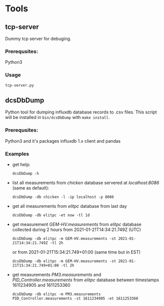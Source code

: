 # Tools

## tcp-server

Dummy tcp server for debuging.
### Prerequsites:
Python3
### Usage
```
tcp-server.py
```
## dcsDbDump
Python tool for dumping influxdb database records to .csv files. This script will be installed in `bin/dcsDbDump` with `make install`.
### Prerequsites:
Python3 and it's packages influxdb 1.x client and pandas

### Examples
- get help:
    ```
    dcsDbDump -h
    ```
- list all measurements from *chicken* database servered at *localhost:8086* (same as default):
    ```
    dcsDbDump -db chicken -l -ip localhost -p 8086
    ```
- get all measurements from *elitpc* database from last day
    ```
    dcsDbDump -db elitpc -et now -tl 1d
    ```
- get measurement *GEM-HV.measurements* from *elitpc* database collected during 2 hours from 2021-01-21T14:34:21.749Z (UTC)
    ```
    dcsDbDump -db elitpc -m GEM-HV.measurements -st 2021-01-21T14:34:21.749Z -tl 2h
    ```
    or from 2021-01-21T15:34:21.749+01:00 (same time but in EST)
    ```
    dcsDbDump -db elitpc -m GEM-HV.measurements -st 2021-01-21T15:34:21.749+01:00 -tl 2h
    ```
- get measurements *PM3.measurements* and *PID_Controller.measurements* from *elitpc* database between timestamps 1611234905 and 1611253360
    ```
    dcsDbDump -db elitpc -m PM3.measurements PID_Controller.measurements -st 1611234905 -et 1611253360
    ```